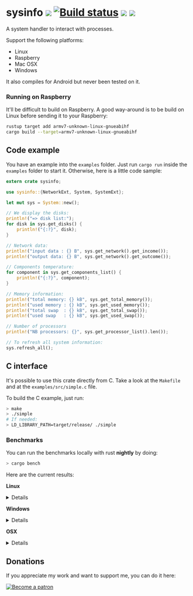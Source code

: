 # sysinfo [![][img_travis-ci]][travis-ci] [![Build status](https://ci.appveyor.com/api/projects/status/nhep876b3legunwd/branch/master?svg=true)](https://ci.appveyor.com/project/GuillaumeGomez/sysinfo/branch/master) [![][img_crates]][crates] [![][img_doc]][doc]

[img_travis-ci]: https://api.travis-ci.org/GuillaumeGomez/sysinfo.png?branch=master
[img_crates]: https://img.shields.io/crates/v/sysinfo.svg
[img_doc]: https://img.shields.io/badge/rust-documentation-blue.svg

[travis-ci]: https://travis-ci.org/GuillaumeGomez/sysinfo
[crates]: https://crates.io/crates/sysinfo
[doc]: https://docs.rs/sysinfo/

A system handler to interact with processes.

Support the following platforms:

 * Linux
 * Raspberry
 * Mac OSX
 * Windows

It also compiles for Android but never been tested on it.

### Running on Raspberry

It'll be difficult to build on Raspberry. A good way-around is to be build on Linux before sending it to your Raspberry:

```bash
rustup target add armv7-unknown-linux-gnueabihf
cargo build --target=armv7-unknown-linux-gnueabihf
```

## Code example

You have an example into the `examples` folder. Just run `cargo run` inside the `examples` folder to start it. Otherwise, here is a little code sample:

```rust
extern crate sysinfo;

use sysinfo::{NetworkExt, System, SystemExt};

let mut sys = System::new();

// We display the disks:
println!("=> disk list:");
for disk in sys.get_disks() {
    println!("{:?}", disk);
}

// Network data:
println!("input data : {} B", sys.get_network().get_income());
println!("output data: {} B", sys.get_network().get_outcome());

// Components temperature:
for component in sys.get_components_list() {
    println!("{:?}", component);
}

// Memory information:
println!("total memory: {} kB", sys.get_total_memory());
println!("used memory : {} kB", sys.get_used_memory());
println!("total swap  : {} kB", sys.get_total_swap());
println!("used swap   : {} kB", sys.get_used_swap());

// Number of processors
println!("NB processors: {}", sys.get_processor_list().len());

// To refresh all system information:
sys.refresh_all();
```

## C interface

It's possible to use this crate directly from C. Take a look at the `Makefile` and at the `examples/src/simple.c` file.

To build the C example, just run:

```bash
> make
> ./simple
# If needed:
> LD_LIBRARY_PATH=target/release/ ./simple
```

### Benchmarks

You can run the benchmarks locally with rust **nightly** by doing:

```bash
> cargo bench
```

Here are the current results:

**Linux**

<details>

```text
test bench_new                  ... bench:  12,950,615 ns/iter (+/- 1,054,683)
test bench_refresh_all          ... bench:   5,412,422 ns/iter (+/- 1,839,554)
test bench_refresh_cpu          ... bench:      12,967 ns/iter (+/- 618)
test bench_refresh_disk_lists   ... bench:      50,005 ns/iter (+/- 7,639)
test bench_refresh_disks        ... bench:       2,314 ns/iter (+/- 45)
test bench_refresh_memory       ... bench:      11,037 ns/iter (+/- 1,172)
test bench_refresh_network      ... bench:      53,703 ns/iter (+/- 1,396)
test bench_refresh_process      ... bench:      43,730 ns/iter (+/- 3,936)
test bench_refresh_processes    ... bench:   4,673,568 ns/iter (+/- 494,504)
test bench_refresh_system       ... bench:      48,861 ns/iter (+/- 3,433)
test bench_refresh_temperatures ... bench:      23,046 ns/iter (+/- 2,131)
```
</details>

**Windows**

<details>

```text
```
</details>

**OSX**

<details>

```text
test bench_new                  ... bench:  64,062,254 ns/iter (+/- 8,845,126)
test bench_refresh_all          ... bench:   4,285,670 ns/iter (+/- 467,963)
test bench_refresh_cpu          ... bench:      10,712 ns/iter (+/- 1,493)
test bench_refresh_disk_lists   ... bench:     837,489 ns/iter (+/- 48,593)
test bench_refresh_disks        ... bench:         956 ns/iter (+/- 128)
test bench_refresh_memory       ... bench:       3,327 ns/iter (+/- 462)
test bench_refresh_network      ... bench:      34,465 ns/iter (+/- 5,228)
test bench_refresh_process      ... bench:       3,935 ns/iter (+/- 1,135)
test bench_refresh_processes    ... bench:   2,489,203 ns/iter (+/- 140,567)
test bench_refresh_system       ... bench:     741,774 ns/iter (+/- 335,431)
test bench_refresh_temperatures ... bench:     680,362 ns/iter (+/- 167,343)
```
</details>

## Donations

If you appreciate my work and want to support me, you can do it here:

[![Become a patron](https://c5.patreon.com/external/logo/become_a_patron_button.png)](https://www.patreon.com/GuillaumeGomez)
